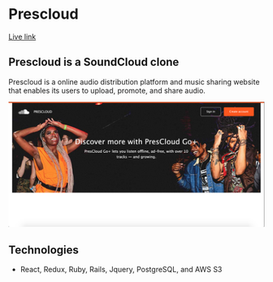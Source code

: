 # Prescloud
[Live link](https://prescloud.herokuapp.com/)

## Prescloud is a SoundCloud clone
Prescloud is a online audio distribution platform and music sharing website that enables its users to upload, promote, and share audio.

![Image of Splash Page](https://github.com/Prescottiec/Prescloud/blob/master/app/assets/images/splash-page.png)

## Technologies
* React, Redux, Ruby, Rails, Jquery, PostgreSQL, and AWS S3
